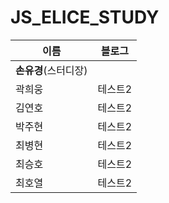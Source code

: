 # JS_ELICE_STUDY
|**이름**|**블로그**|
|----------------|-----------------------|
|**손유경**(스터디장)||
|곽희웅|테스트2|
|김연호|테스트2|
|박주현|테스트2|
|최병현|테스트2|
|최승호|테스트2|
|최호열|테스트2|
